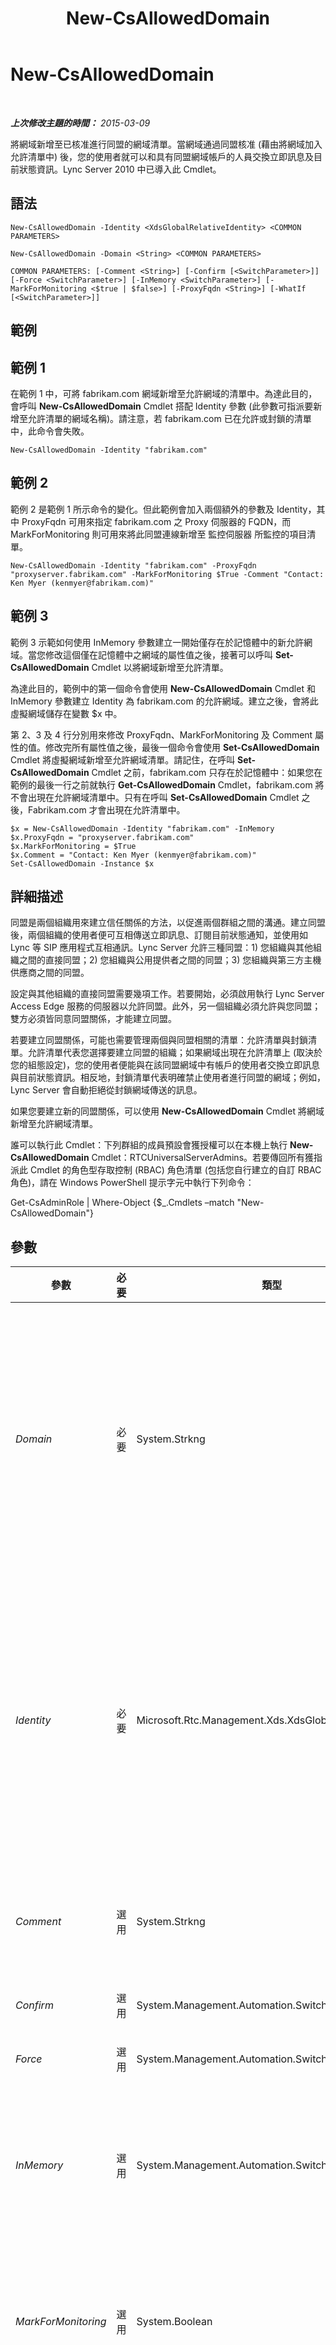 ﻿---
title: New-CsAllowedDomain
TOCTitle: New-CsAllowedDomain
ms:assetid: 7e040cf8-8e6f-4293-b7c4-1be76053d43d
ms:mtpsurl: https://technet.microsoft.com/zh-tw/library/Gg398628(v=OCS.15)
ms:contentKeyID: 49291445
ms.date: 08/10/2015
mtps_version: v=OCS.15
ms.translationtype: HT
---

# New-CsAllowedDomain

 

_**上次修改主題的時間：** 2015-03-09_

將網域新增至已核准進行同盟的網域清單。當網域通過同盟核准 (藉由將網域加入允許清單中) 後，您的使用者就可以和具有同盟網域帳戶的人員交換立即訊息及目前狀態資訊。Lync Server 2010 中已導入此 Cmdlet。

## 語法

    New-CsAllowedDomain -Identity <XdsGlobalRelativeIdentity> <COMMON PARAMETERS>

    New-CsAllowedDomain -Domain <String> <COMMON PARAMETERS>

    COMMON PARAMETERS: [-Comment <String>] [-Confirm [<SwitchParameter>]] [-Force <SwitchParameter>] [-InMemory <SwitchParameter>] [-MarkForMonitoring <$true | $false>] [-ProxyFqdn <String>] [-WhatIf [<SwitchParameter>]]

## 範例

## 範例 1

在範例 1 中，可將 fabrikam.com 網域新增至允許網域的清單中。為達此目的，會呼叫 **New-CsAllowedDomain** Cmdlet 搭配 Identity 參數 (此參數可指派要新增至允許清單的網域名稱)。請注意，若 fabrikam.com 已在允許或封鎖的清單中，此命令會失敗。

    New-CsAllowedDomain -Identity "fabrikam.com"

## 範例 2

範例 2 是範例 1 所示命令的變化。但此範例會加入兩個額外的參數及 Identity，其中 ProxyFqdn 可用來指定 fabrikam.com 之 Proxy 伺服器的 FQDN，而 MarkForMonitoring 則可用來將此同盟連線新增至 監控伺服器 所監控的項目清單。

    New-CsAllowedDomain -Identity "fabrikam.com" -ProxyFqdn "proxyserver.fabrikam.com" -MarkForMonitoring $True -Comment "Contact: Ken Myer (kenmyer@fabrikam.com)"

## 範例 3

範例 3 示範如何使用 InMemory 參數建立一開始僅存在於記憶體中的新允許網域。當您修改這個僅在記憶體中之網域的屬性值之後，接著可以呼叫 **Set-CsAllowedDomain** Cmdlet 以將網域新增至允許清單。

為達此目的，範例中的第一個命令會使用 **New-CsAllowedDomain** Cmdlet 和 InMemory 參數建立 Identity 為 fabrikam.com 的允許網域。建立之後，會將此虛擬網域儲存在變數 $x 中。

第 2、3 及 4 行分別用來修改 ProxyFqdn、MarkForMonitoring 及 Comment 屬性的值。修改完所有屬性值之後，最後一個命令會使用 **Set-CsAllowedDomain** Cmdlet 將虛擬網域新增至允許網域清單。請記住，在呼叫 **Set-CsAllowedDomain** Cmdlet 之前，fabrikam.com 只存在於記憶體中：如果您在範例的最後一行之前就執行 **Get-CsAllowedDomain** Cmdlet，fabrikam.com 將不會出現在允許網域清單中。只有在呼叫 **Set-CsAllowedDomain** Cmdlet 之後，Fabrikam.com 才會出現在允許清單中。

    $x = New-CsAllowedDomain -Identity "fabrikam.com" -InMemory
    $x.ProxyFqdn = "proxyserver.fabrikam.com" 
    $x.MarkForMonitoring = $True 
    $x.Comment = "Contact: Ken Myer (kenmyer@fabrikam.com)"
    Set-CsAllowedDomain -Instance $x

## 詳細描述

同盟是兩個組織用來建立信任關係的方法，以促進兩個群組之間的溝通。建立同盟後，兩個組織的使用者便可互相傳送立即訊息、訂閱目前狀態通知，並使用如 Lync 等 SIP 應用程式互相通訊。Lync Server 允許三種同盟：1) 您組織與其他組織之間的直接同盟；2) 您組織與公用提供者之間的同盟；3) 您組織與第三方主機供應商之間的同盟。

設定與其他組織的直接同盟需要幾項工作。若要開始，必須啟用執行 Lync Server Access Edge 服務的伺服器以允許同盟。此外，另一個組織必須允許與您同盟；雙方必須皆同意同盟關係，才能建立同盟。

若要建立同盟關係，可能也需要管理兩個與同盟相關的清單：允許清單與封鎖清單。允許清單代表您選擇要建立同盟的組織；如果網域出現在允許清單上 (取決於您的組態設定)，您的使用者便能與在該同盟網域中有帳戶的使用者交換立即訊息與目前狀態資訊。相反地，封鎖清單代表明確禁止使用者進行同盟的網域；例如， Lync Server 會自動拒絕從封鎖網域傳送的訊息。

如果您要建立新的同盟關係，可以使用 **New-CsAllowedDomain** Cmdlet 將網域新增至允許網域清單。

誰可以執行此 Cmdlet：下列群組的成員預設會獲授權可以在本機上執行 **New-CsAllowedDomain** Cmdlet：RTCUniversalServerAdmins。若要傳回所有獲指派此 Cmdlet 的角色型存取控制 (RBAC) 角色清單 (包括您自行建立的自訂 RBAC 角色)，請在 Windows PowerShell 提示字元中執行下列命令：

Get-CsAdminRole | Where-Object {$\_.Cmdlets –match "New-CsAllowedDomain"}

## 參數


<table>
<colgroup>
<col style="width: 25%" />
<col style="width: 25%" />
<col style="width: 25%" />
<col style="width: 25%" />
</colgroup>
<thead>
<tr class="header">
<th>參數</th>
<th>必要</th>
<th>類型</th>
<th>說明</th>
</tr>
</thead>
<tbody>
<tr class="odd">
<td><p><em>Domain</em></p></td>
<td><p>必要</p></td>
<td><p>System.Strkng</p></td>
<td><p>要新增至允許清單之網域的 FQDN (例如 fabrikam.com)。您可以使用 Identity 或 Domain 參數 (但不得同時使用) 來指定網域名稱。如果使用 Identity，系統會將 Domain 屬性的值設為指派給 Identity 的值。如果使用 Domain，系統會將 Identity 屬性的值設為指派給 Domain 的值。</p>
<p>請注意，Domain 必須是唯一的：如果指定的網域已存在封鎖或允許的清單中，命令將會失敗。</p></td>
</tr>
<tr class="even">
<td><p><em>Identity</em></p></td>
<td><p>必要</p></td>
<td><p>Microsoft.Rtc.Management.Xds.XdsGlobalRelativeIdentity</p></td>
<td><p>要新增至允許清單之網域的完整網域名稱 (FQDN)；例如 fabrikam.com。您可以使用 Identity 或 Domain 參數 (但不得同時使用) 來指定網域名稱。如果使用 Identity，系統會將 Domain 屬性的值設為指派給 Identity 的值。如果使用 Domain，系統會將 Identity 屬性的值設為指派給 Domain 的值。</p>
<p>請注意，Identity 必須是唯一的：如果指定的網域已存在封鎖或允許的清單中，命令將會失敗。</p></td>
</tr>
<tr class="odd">
<td><p><em>Comment</em></p></td>
<td><p>選用</p></td>
<td><p>System.Strkng</p></td>
<td><p>提供有關要新增至允許清單之網域的其他相關資訊的選用字串值。例如，您可以新增一個 Comment，提供同盟網域的連絡資訊。</p></td>
</tr>
<tr class="even">
<td><p><em>Confirm</em></p></td>
<td><p>選用</p></td>
<td><p>System.Management.Automation.SwitchParameter</p></td>
<td><p>在執行命令前先提示確認。</p></td>
</tr>
<tr class="odd">
<td><p><em>Force</em></p></td>
<td><p>選用</p></td>
<td><p>System.Management.Automation.SwitchParameter</p></td>
<td><p>隱藏執行命令時可能發生的非嚴重錯誤訊息。</p></td>
</tr>
<tr class="even">
<td><p><em>InMemory</em></p></td>
<td><p>選用</p></td>
<td><p>System.Management.Automation.SwitchParameter</p></td>
<td><p>建立物件參照但不實際將該物件認可為永久變更。如果您會將這個利用此參數呼叫之 Cmdlet 的輸出指派給變數，可以變更物件參照的屬性，然後呼叫與此 Cmdlet 配對的 Set- Cmdlet，認可這些變更。</p></td>
</tr>
<tr class="odd">
<td><p><em>MarkForMonitoring</em></p></td>
<td><p>選用</p></td>
<td><p>System.Boolean</p></td>
<td><p>表示是否讓監控伺服器監控網域和遠端網域間的同盟連線。根據預設，MarkForMonitoring 設為 False，表示不監控連線。</p>
<p>如果您尚未部署監控伺服器，則會忽略這個屬性。</p></td>
</tr>
<tr class="even">
<td><p><em>ProxyFqdn</em></p></td>
<td><p>選用</p></td>
<td><p>System.Strkng</p></td>
<td><p>要新增至允許清單之網域中部署的 SIP Proxy 伺服器的 FQDN (例如 proxy-server.fabrikam.com)。此為選用屬性：若未指定，則會使用 DNS SRV 探索程序來判斷 SIP Proxy 伺服器的位置。</p></td>
</tr>
<tr class="odd">
<td><p><em>WhatIf</em></p></td>
<td><p>選用</p></td>
<td><p>System.Management.Automation.SwitchParameter</p></td>
<td><p>說明執行命令時若不實際執行命令的後果。</p></td>
</tr>
</tbody>
</table>


## 輸入類型

無。**New-CsAllowedDomain** Cmdlet 不接受管線傳送的輸入。

## 傳回類型

建立 Microsoft.Rtc.Management.WritableConfig.Settings.Edge.AllowedDomain 物件的執行個體。

## 請參閱

#### 其他資源

[Get-CsAllowedDomain](get-csalloweddomain.md)  
[Remove-CsAllowedDomain](remove-csalloweddomain.md)  
[Set-CsAccessEdgeConfiguration](set-csaccessedgeconfiguration.md)  
[Set-CsAllowedDomain](set-csalloweddomain.md)

